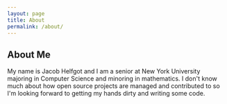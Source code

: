 ```yaml
---
layout: page
title: About
permalink: /about/
---
```


## About Me

My name is Jacob Helfgot and I am a senior at New York University majoring in Computer Science and minoring in mathematics. I don't know much about how open source projects are managed and contributed to so I'm looking forward to getting my hands dirty and writing some code.

